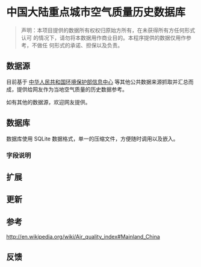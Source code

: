 # 中国大陆重点城市空气质量历史数据库
 
> 声明：本项目提供的数据所有权权归原始方所有，在未获得所有方任何形式认可
的情况下，请勿将本数据用作商业目的。本程序提供的数据仅用作参考，不做任
何形式的承诺、担保以及负责。


## 数据源

目前基于 [中华人民共和国环境保护部信息中心]( http://datacenter.mep.gov.cn/ ) 等其他公共数据来源抓取并汇总而成，提供给网友作为当地空气质量的历史数据参考。

如有其他的数据源，欢迎网友提供。


## 数据库 

数据库使用 SQLite 数据格式，单一的压缩文件，方便随时调用以及嵌入。

### 字段说明


## 扩展


## 更新 


## 参考

http://en.wikipedia.org/wiki/Air_quality_index#Mainland_China


## 反馈



